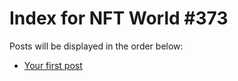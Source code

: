# Index for NFT World #373
Posts will be displayed in the order below:

- [Your first post](./001-first.md)

